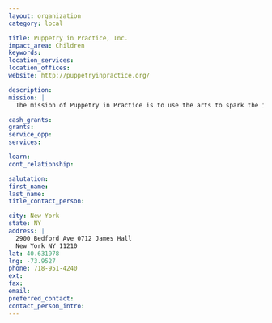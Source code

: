 ```yaml
---
layout: organization
category: local

title: Puppetry in Practice, Inc.
impact_area: Children
keywords: 
location_services: 
location_offices: 
website: http://puppetryinpractice.org/

description: 
mission: |
  The mission of Puppetry in Practice is to use the arts to spark the imagination and foster critical thinking in a multi-cultural learning environment. Multimedia, visual and performing arts are the foundation for a unique approach to teaching core curricula. Using the lens of the arts, PIP emphasizes the talents and diverse learning styles of all students, including Special Education and English Language Learners in multi-lingual programs.

cash_grants: 
grants: 
service_opp: 
services: 

learn: 
cont_relationship: 

salutation: 
first_name: 
last_name: 
title_contact_person: 

city: New York
state: NY
address: |
  2900 Bedford Ave 0712 James Hall  
  New York NY 11210
lat: 40.631978
lng: -73.9527
phone: 718-951-4240
ext: 
fax: 
email: 
preferred_contact: 
contact_person_intro: 
---
```

